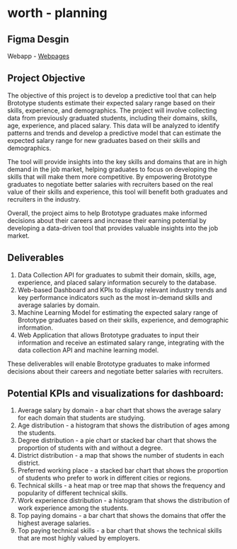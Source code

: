 # **worth** - planning

## Figma Desgin

Webapp - [Webpages](https://github.com/mubarakmayyeri/worth-planning/blob/main/worth.pdf)
## Project Objective

The objective of this project is to develop a predictive tool that can help Brototype students estimate their expected salary range based on their skills, experience, and demographics. The project will involve collecting data from previously graduated students, including their domains, skills, age, experience, and placed salary. This data will be analyzed to identify patterns and trends and develop a predictive model that can estimate the expected salary range for new graduates based on their skills and demographics.

The tool will provide insights into the key skills and domains that are in high demand in the job market, helping graduates to focus on developing the skills that will make them more competitive. By empowering Brototype graduates to negotiate better salaries with recruiters based on the real value of their skills and experience, this tool will benefit both graduates and recruiters in the industry.

Overall, the project aims to help Brototype graduates make informed decisions about their careers and increase their earning potential by developing a data-driven tool that provides valuable insights into the job market.

## Deliverables

1. Data Collection API for graduates to submit their domain, skills, age, experience, and placed salary information securely to the database.
2. Web-based Dashboard and KPIs to display relevant industry trends and key performance indicators such as the most in-demand skills and average salaries by domain.
3. Machine Learning Model for estimating the expected salary range of Brototype graduates based on their skills, experience, and demographic information.
4. Web Application that allows Brototype graduates to input their information and receive an estimated salary range, integrating with the data collection API and machine learning model.


These deliverables will enable Brototype graduates to make informed decisions about their careers and negotiate better salaries with recruiters.

## Potential KPIs and visualizations for dashboard:

1. Average salary by domain - a bar chart that shows the average salary for each domain that students are studying.
2. Age distribution - a histogram that shows the distribution of ages among the students.
3. Degree distribution - a pie chart or stacked bar chart that shows the proportion of students with and without a degree.
4. District distribution - a map that shows the number of students in each district.
5. Preferred working place - a stacked bar chart that shows the proportion of students who prefer to work in different cities or regions.
6. Technical skills - a heat map or tree map that shows the frequency and popularity of different technical skills.
7. Work experience distribution - a histogram that shows the distribution of work experience among the students.
8. Top paying domains - a bar chart that shows the domains that offer the highest average salaries.
9. Top paying technical skills - a bar chart that shows the technical skills that are most highly valued by employers.

